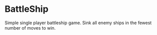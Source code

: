 # BattleShip
Simple single player battleship game.
Sink all enemy ships in the fewest number of moves to win.
